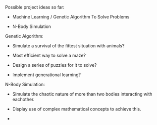 Possible project ideas so far:

- Machine Learning / Genetic Algorithm To Solve Problems

- N-Body Simulation





Genetic Algorithm:

- Simulate a survival of the fittest situation with animals?

- Most efficient way to solve a maze?

- Design a series of puzzles for it to solve?

- Implement generational learning?





N-Body Simulation:

- Simulate the chaotic nature of more than two bodies interacting with eachother.

- Display use of complex mathematical concepts to achieve this.

- 
